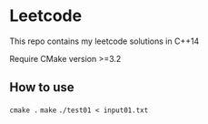 # Leetcode

This repo contains my leetcode solutions in C++14

Require CMake version >=3.2

## How to use

```cmake .```
```make```
```./test01 < input01.txt```
